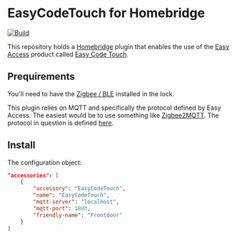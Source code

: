 # EasyCodeTouch for Homebridge

[![Build](https://github.com/einari/easycodetouch/actions/workflows/build.yml/badge.svg)](https://github.com/einari/easycodetouch/actions/workflows/build.yml)

This repository holds a [Homebridge](https://homebridge.io) plugin that enables the use of the [Easy Access](https://easyaccess.no) product called
[Easy Code Touch](https://easyaccess.no/product/easycodetouch/).

## Prequirements

You'll need to have the [Zigbee / BLE](https://easyaccess.no/product/easyring-lock-module/) installed in the
lock.

This plugin relies on MQTT and specifically the protocol defined by Easy Access. The easiest would be
to use something like [Zigbee2MQTT](https://www.zigbee2mqtt.io). The protocol in question is defined [here](https://www.zigbee2mqtt.io/devices/easyCodeTouch_v1.html#onesti-products-as-easycodetouch-v1).

## Install

The configuration object:

```json
"accessories": [
    {
        "accessory": "EasyCodeTouch",
        "name": "EasyCodeTouch",
        "mqtt-server": "localhost",
        "mqtt-port": 1883,
        "friendly-name": "Frontdoor"
    }
]
```
